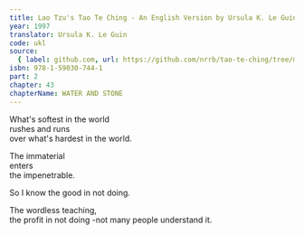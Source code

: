 ```yaml
---
title: Lao Tzu's Tao Te Ching - An English Version by Ursula K. Le Guin
year: 1997
translator: Ursula K. Le Guin
code: ukl
source:
  { label: github.com, url: https://github.com/nrrb/tao-te-ching/tree/master }
isbn: 978-1-59030-744-1
part: 2
chapter: 43
chapterName: WATER AND STONE
---
```


What's softest in the world  
rushes and runs  
over what's hardest in the world.

The immaterial  
enters  
the impenetrable.

So I know the good in not doing.

The wordless teaching,  
the profit in not doing -not many people understand it.

